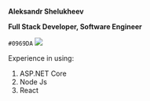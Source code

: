 **Aleksandr Shelukheev**

**Full Stack Developer, Software Engineer**

`#0969DA`
![](https://pluralsight.imgix.net/paths/path-icons/csharp-e7b8fcd4ce.png)








Experience in using: 
1) ASP.NET Core
2) Node Js
3) React
